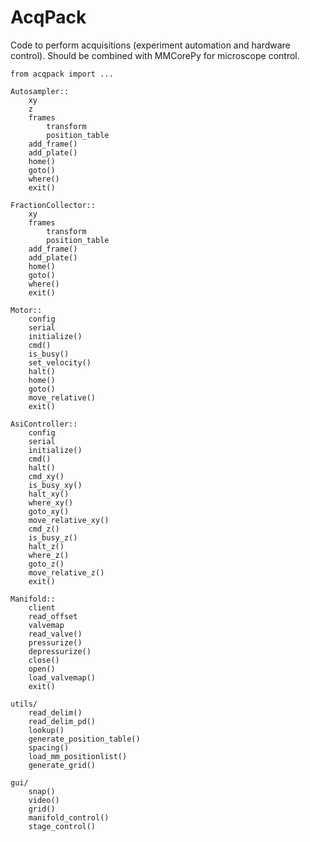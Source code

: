 # AcqPack
Code to perform acquisitions (experiment automation and hardware control).
Should be combined with MMCorePy for microscope control.

`from acqpack import ...`
```
Autosampler::
	xy
	z
	frames
		transform
		position_table
	add_frame()
	add_plate()
	home()
	goto()
	where()
	exit()
 
FractionCollector::
	xy
	frames
		transform
		position_table
	add_frame()
	add_plate()
	home()
	goto()
	where()
	exit()
 
Motor::
	config
	serial
	initialize()
	cmd()
	is_busy()
	set_velocity()
	halt()
	home()
	goto()
	move_relative()
	exit()
 
AsiController::
	config
	serial
	initialize()
	cmd()
	halt()
	cmd_xy()
	is_busy_xy()
	halt_xy()
	where_xy()
	goto_xy()
	move_relative_xy()
	cmd_z()
	is_busy_z()
	halt_z()
	where_z()
	goto_z()
	move_relative_z()
	exit()
 
Manifold::
	client
	read_offset
	valvemap
	read_valve()
	pressurize()
	depressurize()
	close()
	open()
	load_valvemap()
	exit()
 
utils/
	read_delim()
	read_delim_pd()
	lookup()
	generate_position_table()
	spacing()
	load_mm_positionlist()
	generate_grid()
 
gui/
	snap()
	video()
	grid()
	manifold_control()
	stage_control()
```






	



